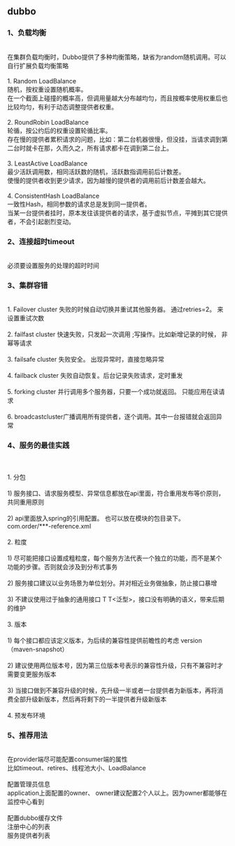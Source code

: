 ## dubbo
### 1、负载均衡
<br>在集群负载均衡时，Dubbo提供了多种均衡策略，缺省为random随机调用。可以自行扩展负载均衡策略
<br><br>1.  Random LoadBalance
<br> 随机，按权重设置随机概率。
<br>在一个截面上碰撞的概率高，但调用量越大分布越均匀，而且按概率使用权重后也比较均匀，有利于动态调整提供者权重。
<br><br>2.  RoundRobin LoadBalance
<br>轮循，按公约后的权重设置轮循比率。
<br>存在慢的提供者累积请求的问题，比如：第二台机器很慢，但没挂，当请求调到第二台时就卡在那，久而久之，所有请求都卡在调到第二台上。
<br><br>3.  LeastActive LoadBalance
<br>最少活跃调用数，相同活跃数的随机，活跃数指调用前后计数差。
<br>使慢的提供者收到更少请求，因为越慢的提供者的调用前后计数差会越大。
<br><br>4.  ConsistentHash LoadBalance
<br>一致性Hash，相同参数的请求总是发到同一提供者。
<br>当某一台提供者挂时，原本发往该提供者的请求，基于虚拟节点，平摊到其它提供者，不会引起剧烈变动。
   
### 2、连接超时timeout
<br>必须要设置服务的处理的超时时间

### 3、集群容错
<br>1.  Failover cluster 失败的时候自动切换并重试其他服务器。 通过retries=2。 来设置重试次数
<br><br>2.  failfast cluster 快速失败，只发起一次调用  ;写操作。比如新增记录的时候， 非幂等请求
<br><br>3.  failsafe cluster 失败安全。 出现异常时，直接忽略异常
<br><br>4.  failback cluster 失败自动恢复。后台记录失败请求，定时重发
<br><br>5.  forking cluster 并行调用多个服务器，只要一个成功就返回。 只能应用在读请求
<br><br>6.  broadcastcluster广播调用所有提供者，逐个调用。其中一台报错就会返回异常

### 4、服务的最佳实践
<br><br>1. 分包
<br><br>1)	服务接口、请求服务模型、异常信息都放在api里面，符合重用发布等价原则，共同重用原则
<br><br>2)	api里面放入spring的引用配置。 也可以放在模块的包目录下。 com.order/***-reference.xml
<br><br>2. 粒度
<br><br>1)	尽可能把接口设置成粗粒度，每个服务方法代表一个独立的功能，而不是某个功能的步骤。否则就会涉及到分布式事务
<br><br>2)	服务接口建议以业务场景为单位划分。并对相近业务做抽象，防止接口暴增
<br><br>3)	不建议使用过于抽象的通用接口  T  T<泛型>，接口没有明确的语义，带来后期的维护
<br><br>3. 版本
<br><br>1)	每个接口都应该定义版本，为后续的兼容性提供前瞻性的考虑 version（maven-snapshot）
<br><br>2)	建议使用两位版本号，因为第三位版本号表示的兼容性升级，只有不兼容时才需要变更服务版本
<br><br>3)	当接口做到不兼容升级的时候，先升级一半或者一台提供者为新版本，再将消费全部升级新版本，然后再将剩下的一半提供者升级新版本
<br><br>4. 预发布环境

### 5、推荐用法
<br>在provider端尽可能配置consumer端的属性
<br>比如timeout、retires、线程池大小、LoadBalance
<br><br>配置管理员信息
<br>application上面配置的owner、 owner建议配置2个人以上。因为owner都能够在监控中心看到
<br><br>配置dubbo缓存文件
<br>注册中心的列表
<br>服务提供者列表













